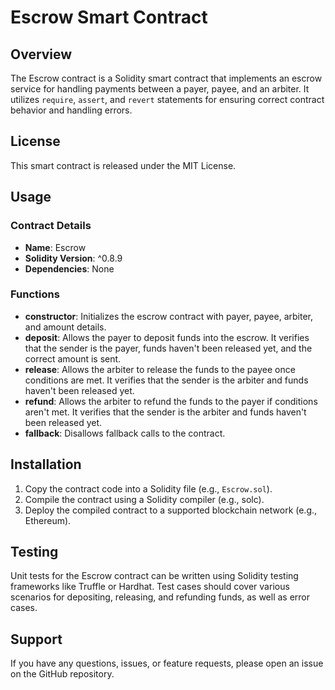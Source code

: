 
# Escrow Smart Contract

## Overview

The Escrow contract is a Solidity smart contract that implements an escrow service for handling payments between a payer, payee, and an arbiter. It utilizes `require`, `assert`, and `revert` statements for ensuring correct contract behavior and handling errors.

## License

This smart contract is released under the MIT License.

## Usage

### Contract Details

- **Name**: Escrow
- **Solidity Version**: ^0.8.9
- **Dependencies**: None

### Functions

- **constructor**: Initializes the escrow contract with payer, payee, arbiter, and amount details.
- **deposit**: Allows the payer to deposit funds into the escrow. It verifies that the sender is the payer, funds haven't been released yet, and the correct amount is sent.
- **release**: Allows the arbiter to release the funds to the payee once conditions are met. It verifies that the sender is the arbiter and funds haven't been released yet.
- **refund**: Allows the arbiter to refund the funds to the payer if conditions aren't met. It verifies that the sender is the arbiter and funds haven't been released yet.
- **fallback**: Disallows fallback calls to the contract.

## Installation

1. Copy the contract code into a Solidity file (e.g., `Escrow.sol`).
2. Compile the contract using a Solidity compiler (e.g., solc).
3. Deploy the compiled contract to a supported blockchain network (e.g., Ethereum).

## Testing

Unit tests for the Escrow contract can be written using Solidity testing frameworks like Truffle or Hardhat. Test cases should cover various scenarios for depositing, releasing, and refunding funds, as well as error cases.

## Support

If you have any questions, issues, or feature requests, please open an issue on the GitHub repository.

